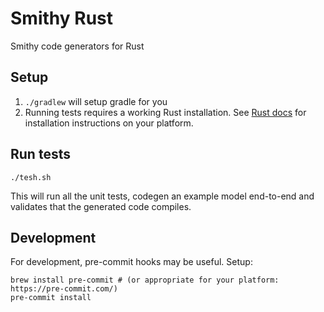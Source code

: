 # Smithy Rust
Smithy code generators for Rust

## Setup
1. `./gradlew` will setup gradle for you
2. Running tests requires a working Rust installation. See [Rust docs](https://www.rust-lang.org/learn/get-started) for
installation instructions on your platform.

## Run tests
```./tesh.sh```

This will run all the unit tests, codegen an example model end-to-end and validates that the generated code compiles.

## Development
For development, pre-commit hooks may be useful. Setup:
```
brew install pre-commit # (or appropriate for your platform: https://pre-commit.com/)
pre-commit install
```

